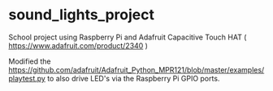 # sound_lights_project
School project using Raspberry Pi and Adafruit Capacitive Touch HAT ( https://www.adafruit.com/product/2340 )

Modified the https://github.com/adafruit/Adafruit_Python_MPR121/blob/master/examples/playtest.py to also drive LED's via the Raspberry Pi GPIO ports.
